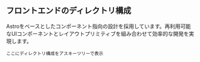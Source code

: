 ## フロントエンドのディレクトリ構成
Astroをベースとしたコンポーネント指向の設計を採用しています。再利用可能なUIコンポーネントとレイアウトプリミティブを組み合わせて効率的な開発を実現します。

```
ここにディレクトリ構成をアスキーツリーで表示
```

